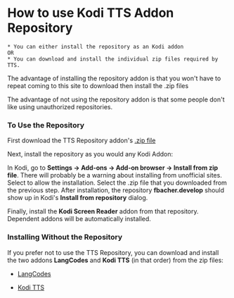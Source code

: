 # How to use Kodi TTS Addon Repository


    * You can either install the repository as an Kodi addon
    OR 
    * You can download and install the individual zip files required by TTS.

The advantage of installing the repository addon is that you won't have to repeat coming to this 
site to download then install the .zip files

The advantage of not using the repository addon is that some people don't like 
using unauthorized repositories.

### To Use the Repository

First download the TTS Repository addon's 
[.zip file](./repo/zips/repository.fbacher/repository.fbacher-1.0.0.zip)
 
Next, install the repository as you would any Kodi Addon:

In Kodi, go to **Settings -> Add-ons -> Add-on browser -> Install from zip file**.
There will probably be a warning about installing from unofficial sites. Select to
allow the installation. Select the .zip file that you downloaded from the previous step.
After installation, the repository **fbacher.develop** should show up in Kodi's 
**Install from repository** dialog.

Finally, install the **Kodi Screen Reader** addon from that repository. Dependent addons will be automatically
installed.

### Installing Without the Repository

If you prefer not to use the TTS Repository, you can download and install the two addons
**LangCodes** and **Kodi TTS** (in that order) from the zip files:

  * [LangCodes](./repo/zips/script.module.langcodes/script.module.langcodes-3.4.0~alpha.zip)

  * [Kodi TTS](./repo/zips/service.kodi.tts/service.kodi.tts-2.0.7~alpha.zip)
